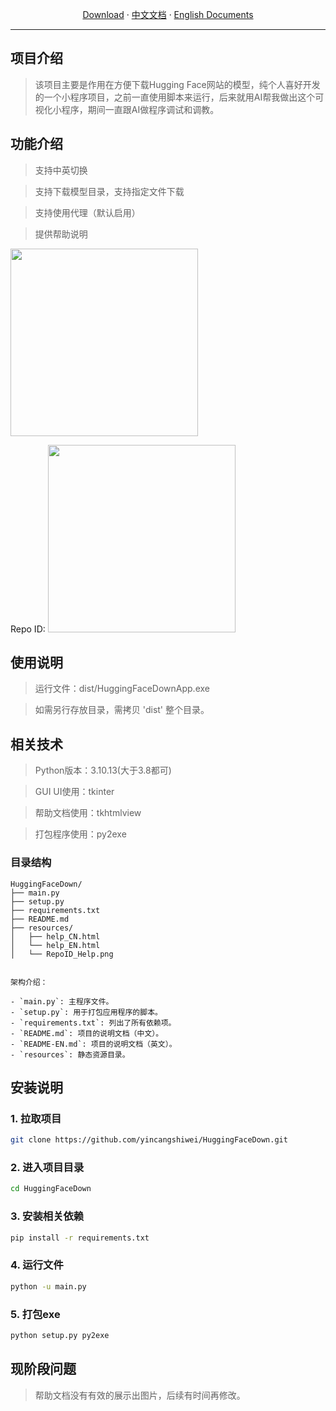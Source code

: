 <p align="center">
  <a href="https://github.com/yincangshiwei/HuggingFaceDown/releases">Download</a>
  ·
  <a href="https://github.com/yincangshiwei/HuggingFaceDown/blob/master/README.md">中文文档</a>
  ·
  <a href="https://github.com/yincangshiwei/HuggingFaceDown/blob/master/README-EN.md">English Documents</a>
</p>

- - -
## 项目介绍

> 该项目主要是作用在方便下载Hugging Face网站的模型，纯个人喜好开发的一个小程序项目，之前一直使用脚本来运行，后来就用AI帮我做出这个可视化小程序，期间一直跟AI做程序调试和调教。

## 功能介绍

> 支持中英切换

> 支持下载模型目录，支持指定文件下载

> 支持使用代理（默认启用）

> 提供帮助说明

<img src="https://github.com/user-attachments/assets/2873ed46-a32f-4f04-9574-2f62fb647513" width="300" height="300">

Repo ID:
<img src="https://github.com/user-attachments/assets/2db43fa2-8dc0-4b53-99ae-16d6002008f0" width="300">

## 使用说明

> 运行文件：dist/HuggingFaceDownApp.exe

> 如需另行存放目录，需拷贝 'dist' 整个目录。

## 相关技术

> Python版本：3.10.13(大于3.8都可)

> GUI UI使用：tkinter

> 帮助文档使用：tkhtmlview

> 打包程序使用：py2exe

### 目录结构

```
HuggingFaceDown/
├── main.py
├── setup.py
├── requirements.txt
├── README.md
├── resources/
│   ├── help_CN.html
│   └── help_EN.html
│   └── RepoID_Help.png
```

```

架构介绍：

- `main.py`: 主程序文件。
- `setup.py`: 用于打包应用程序的脚本。
- `requirements.txt`: 列出了所有依赖项。
- `README.md`: 项目的说明文档（中文）。
- `README-EN.md`: 项目的说明文档（英文）。
- `resources`: 静态资源目录。

```

## 安装说明

### 1. 拉取项目
```sh
git clone https://github.com/yincangshiwei/HuggingFaceDown.git
```

### 2. 进入项目目录
```sh
cd HuggingFaceDown
```

### 3. 安装相关依赖
```sh
pip install -r requirements.txt
```

### 4. 运行文件
```sh
python -u main.py
```

### 5. 打包exe
```sh
python setup.py py2exe
```

## 现阶段问题

> 帮助文档没有有效的展示出图片，后续有时间再修改。
